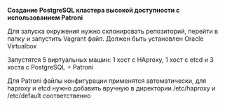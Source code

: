 **Создание PostgreSQL кластера высокой доступности с использованием Patroni**<br>

Для запуска окружения нужно склонировать репозиторий, перейти в папку и запустить Vagrant файл. Должен быть установлен Oracle Virtualbox

Запустятся 5 виртуальных машин: 1 хост с HAproxy, 1 хост с etcd и 3 хоста с PostgreSQL + Patroni

Для Patroni файлы конфигурации применятся автоматически, для haproxy и etcd нужно добавить вручную в директории /etc/haproxy и /etc/default соответственно